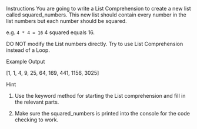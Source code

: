 Instructions
You are going to write a List Comprehension to create a new list called squared_numbers. This new
list should contain every number in the list numbers but each number should be squared.

e.g. `4 * 4 = 16`
4 squared equals 16.

DO NOT modify the List numbers directly. Try to use List Comprehension instead of a Loop.

Example Output

[1, 1, 4, 9, 25, 64, 169, 441, 1156, 3025]

Hint

1. Use the keyword method for starting the List comprehension and fill in the relevant parts.

2. Make sure the squared_numbers is printed into the console for the code checking to work.